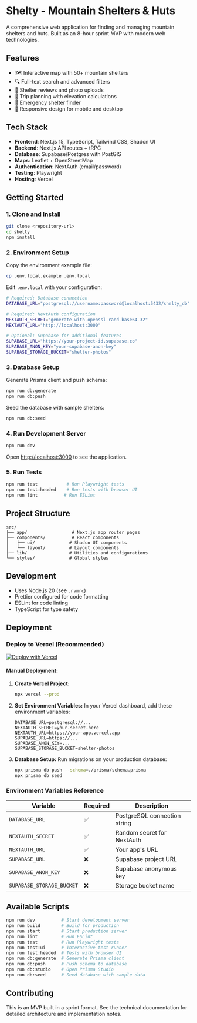# Shelty - Mountain Shelters & Huts

A comprehensive web application for finding and managing mountain shelters and huts. Built as an 8-hour sprint MVP with modern web technologies.

## Features

- 🗺️ Interactive map with 50+ mountain shelters
- 🔍 Full-text search and advanced filters
- 📝 Shelter reviews and photo uploads
- 🧭 Trip planning with elevation calculations
- 🚨 Emergency shelter finder
- 📱 Responsive design for mobile and desktop

## Tech Stack

- **Frontend**: Next.js 15, TypeScript, Tailwind CSS, Shadcn UI
- **Backend**: Next.js API routes + tRPC
- **Database**: Supabase/Postgres with PostGIS
- **Maps**: Leaflet + OpenStreetMap
- **Authentication**: NextAuth (email/password)
- **Testing**: Playwright
- **Hosting**: Vercel

## Getting Started

### 1. Clone and Install

```bash
git clone <repository-url>
cd shelty
npm install
```

### 2. Environment Setup

Copy the environment example file:

```bash
cp .env.local.example .env.local
```

Edit `.env.local` with your configuration:

```bash
# Required: Database connection
DATABASE_URL="postgresql://username:password@localhost:5432/shelty_db"

# Required: NextAuth configuration
NEXTAUTH_SECRET="generate-with-openssl-rand-base64-32"
NEXTAUTH_URL="http://localhost:3000"

# Optional: Supabase for additional features
SUPABASE_URL="https://your-project-id.supabase.co"
SUPABASE_ANON_KEY="your-supabase-anon-key"
SUPABASE_STORAGE_BUCKET="shelter-photos"
```

### 3. Database Setup

Generate Prisma client and push schema:

```bash
npm run db:generate
npm run db:push
```

Seed the database with sample shelters:

```bash
npm run db:seed
```

### 4. Run Development Server

```bash
npm run dev
```

Open [http://localhost:3000](http://localhost:3000) to see the application.

### 5. Run Tests

```bash
npm run test           # Run Playwright tests
npm run test:headed    # Run tests with browser UI
npm run lint          # Run ESLint
```

## Project Structure

```
src/
├── app/                 # Next.js app router pages
├── components/          # React components
│   ├── ui/             # Shadcn UI components
│   └── layout/         # Layout components
├── lib/                # Utilities and configurations
└── styles/             # Global styles
```

## Development

- Uses Node.js 20 (see `.nvmrc`)
- Prettier configured for code formatting
- ESLint for code linting
- TypeScript for type safety

## Deployment

### Deploy to Vercel (Recommended)

[![Deploy with Vercel](https://vercel.com/button)](https://vercel.com/new/clone?repository-url=https://github.com/your-username/shelty)

#### Manual Deployment:

1. **Create Vercel Project:**
   ```bash
   npx vercel --prod
   ```

2. **Set Environment Variables:**
   In your Vercel dashboard, add these environment variables:
   ```
   DATABASE_URL=postgresql://...
   NEXTAUTH_SECRET=your-secret-here
   NEXTAUTH_URL=https://your-app.vercel.app
   SUPABASE_URL=https://...
   SUPABASE_ANON_KEY=...
   SUPABASE_STORAGE_BUCKET=shelter-photos
   ```

3. **Database Setup:**
   Run migrations on your production database:
   ```bash
   npx prisma db push --schema=./prisma/schema.prisma
   npx prisma db seed
   ```

### Environment Variables Reference

| Variable | Required | Description |
|----------|----------|-------------|
| `DATABASE_URL` | ✅ | PostgreSQL connection string |
| `NEXTAUTH_SECRET` | ✅ | Random secret for NextAuth |
| `NEXTAUTH_URL` | ✅ | Your app's URL |
| `SUPABASE_URL` | ❌ | Supabase project URL |
| `SUPABASE_ANON_KEY` | ❌ | Supabase anonymous key |
| `SUPABASE_STORAGE_BUCKET` | ❌ | Storage bucket name |

## Available Scripts

```bash
npm run dev          # Start development server
npm run build        # Build for production
npm run start        # Start production server
npm run lint         # Run ESLint
npm run test         # Run Playwright tests
npm run test:ui      # Interactive test runner
npm run test:headed  # Tests with browser UI
npm run db:generate  # Generate Prisma client
npm run db:push      # Push schema to database
npm run db:studio    # Open Prisma Studio
npm run db:seed      # Seed database with sample data
```

## Contributing

This is an MVP built in a sprint format. See the technical documentation for detailed architecture and implementation notes.
